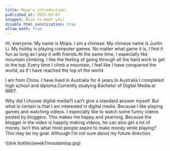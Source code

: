 ```yaml
---
title: Mopa's introduction!
published_at: 2025-03-07
snippet: Nice to meet you!
disable_html_sanitization: true
allow_math: true
---
```


Hi, everyone. My name is Mopa. I am a chinese. My chinese name is Junlin Li. My hobby is playing computer games. No matter what game it is, I find it fun as long as I play it with friends.At the same time, I especially like mountain climbing. I like the feeling of going through all the hard work to get to the top. Every time I climb a mountain, I feel like I have conquered the world, as if I have reached the top of the world.

I am from China. I have lived in Australia for 4 years.In Australia I completed high school and diploma.Currently studying Bachelor of Digital Media at RMIT.

Why did I choose digital media?I can’t give a standard answer myself. But what is certain is that I am interested in digital media. Because I like playing games and watching videos. I especially like to watch some funny videos posted by bloggers. This makes me happy and yearning. Because the blogger in the video is happily making videos, he can also get a lot of money. Isn’t this what most people aspire to make money while playing? This may be my goal. Although I’m not sure about my future direction.

!{drik bottle}(week1/moutaintop.jpg)